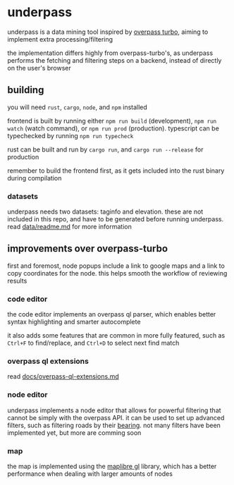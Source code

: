 # underpass

underpass is a data mining tool inspired by [overpass turbo](https://overpass-turbo.eu/),
aiming to implement extra processing/filtering

the implementation differs highly from overpass-turbo's, as underpass performs the fetching and filtering steps on a backend,
instead of directly on the user's browser

## building

you will need `rust`, `cargo`, `node`, and `npm` installed

frontend is built by running either `npm run build` (development), `npm run watch` (watch command), or `npm run prod` (production).
typescript can be typechecked by running `npm run typecheck`

rust can be built and run by `cargo run`, and `cargo run --release` for production

remember to build the frontend first, as it gets included into the rust binary during compilation

### datasets

underpass needs two datasets: taginfo and elevation. 
these are not included in this repo, and have to be generated before running underpass. 
read [data/readme.md](./data/readme.md) for more information

## improvements over overpass-turbo

first and foremost, node popups include a link to google maps and a link to copy coordinates for the node.
this helps smooth the workflow of reviewing results

### code editor

the code editor implements an overpass ql parser, which enables better syntax highlighting and smarter autocomplete

it also adds some features that are common in more fully featured, such as `Ctrl+F` to find/replace, and `Ctrl+D` to select next find match

### overpass ql extensions

read [docs/overpass-ql-extensions.md](./docs/overpass-ql-extensions.md)

### node editor

underpass implements a node editor that allows for powerful filtering that cannot be simply with the overpass API.
it can be used to set up advanced filters, such as filtering roads by their [bearing](https://en.wikipedia.org/wiki/Bearing_(angle)).
not many filters have been implemented yet, but more are comming soon

### map

the map is implemented using the [maplibre gl](https://maplibre.org/maplibre-gl-js/docs/) library,
which has a better performance when dealing with larger amounts of nodes

